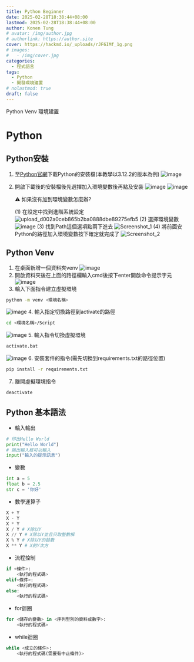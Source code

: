 ```yaml
---
title: Python Beginner
date: 2025-02-28T18:38:44+08:00
lastmod: 2025-02-28T18:38:44+08:00
author: Konen Tung
# avatar: /img/author.jpg
# authorlink: https://author.site
cover: https://hackmd.io/_uploads/rJF6IMf_1g.png
# images:
#   - /img/cover.jpg
categories:
  - 程式語言
tags:
  - Python
  - 開發環境建置
# nolastmod: true
draft: false
---
```


Python Venv 環境建置

<!--more-->

Python
===

## Python安裝
1. 至[Python官網](https://www.python.org/downloads/)下載Python的安裝檔(本教學以3.12.2的版本為例)
    ![image](https://hackmd.io/_uploads/rJChcWG_kl.png)
2. 開啟下載後的安裝檔後先選擇加入環境變數後再點及安裝
    ![image](https://hackmd.io/_uploads/HkwjFZMOkl.png)
    ![image](https://hackmd.io/_uploads/rJF6IMf_1g.png)
    
    :warning: 如果沒有加到環境變數怎麼辦?

    (1) 在設定中找到進階系統設定
        ![upload_d002a0ceb865b2ba0888dbe89275efb5](https://hackmd.io/_uploads/Hyfdjzzuyx.png)
    (2) 選擇環境變數
        ![image](https://hackmd.io/_uploads/SJKP5zfuJe.png)
    (3) 找到Path這個選項點兩下進去
        ![Screenshot_1](https://hackmd.io/_uploads/S1AtafGuJl.png)
    (4) 將前面安Python的路徑加入環境變數按下確定就完成了
        ![Screenshot_2](https://hackmd.io/_uploads/HJtik7f_1x.png)

## Python Venv
1. 在桌面新增一個資料夾venv
![image](https://hackmd.io/_uploads/Sko5zQzukx.png)
2. 開啟資料夾後在上面的路徑欄輸入cmd後按下enter開啟命令提示字元
![image](https://hackmd.io/_uploads/ByWaM7z_1x.png)
3. 輸入下面指令建立虛擬環境
```bash
python -m venv <環境名稱>
```
![image](https://hackmd.io/_uploads/SkEK77M_Jx.png)
4. 輸入指定切換路徑到activate的路徑
```bash
cd <環境名稱>/Script
```
![image](https://hackmd.io/_uploads/r1Mur7M_kx.png)
5. 輸入指令切換虛擬環境
```bash
activate.bat
```
![image](https://hackmd.io/_uploads/ryhkLQfOyx.png)
6. 安裝套件的指令(需先切換到requirements.txt的路徑位置)
```bash
pip install -r requirements.txt
```
7. 離開虛擬環境指令
```bash
deactivate
```

## Python 基本語法

* 輸入輸出
```python
# 印出Hello World
print("Hello World")
# 跳出輸入框可以輸入
input("輸入的提示訊息")
```

* 變數
```python
int a = 5
float b = 2.5
str c = '你好'
```

* 數學運算子
```python
X + Y
X - Y
X * Y
X / Y # X除以Y
X // Y # X除以Y並且只取整數解
X % Y # X除以Y的餘數
X ** Y # X的Y次方
```

* 流程控制
```python
if <條件>:
    <執行的程式碼>
elif<條件>:
    <執行的程式碼>
else:
    <執行的程式碼>
```

* for迴圈
```python
for <儲存的變數> in <序列型別的資料或數字>:
    <執行的程式碼>
```

* while迴圈
```python
while <成立的條件>:
    <執行的程式碼(需要有中止條件)>
```

